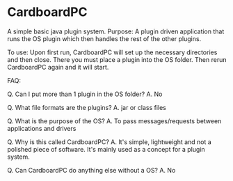 # CardboardPC
A simple basic java plugin system.
Purpose:
A plugin driven application that runs the OS plugin which then handles the rest of the other plugins.

To use:
Upon first run, CardboardPC will set up the necessary directories and then close.
There you must place a plugin into the OS folder.
Then rerun CardboardPC again and it will start.

FAQ:

Q. Can I put more than 1 plugin in the OS folder?
A. No

Q. What file formats are the plugins?
A. jar or class files

Q. What is the purpose of the OS?
A. To pass messages/requests between applications and drivers

Q. Why is this called CardboardPC?
A. It's simple, lightweight and not a polished piece of software. It's mainly used as a concept for a plugin system.

Q. Can CardboardPC do anything else without a OS?
A. No
